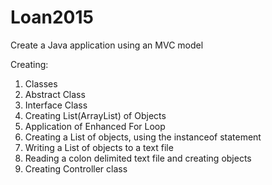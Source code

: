 # Loan2015
Create a Java application using an MVC model

Creating:
1. Classes
2. Abstract Class
3. Interface Class
4. Creating List(ArrayList) of Objects
5. Application of Enhanced For Loop
6. Creating a List of objects, using the instanceof statement 
7. Writing a List of objects to a text file
8. Reading a colon delimited text file and creating objects
9. Creating Controller class
